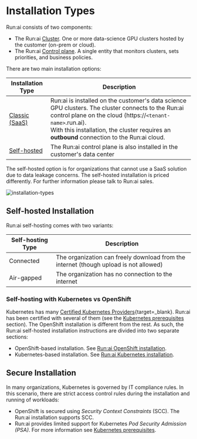 
# Installation Types

Run:ai consists of two components:

* The Run:ai [Cluster](../../home/components.md#runai-cluster). One or more data-science GPU clusters hosted by the customer (on-prem or cloud).
* The Run:ai [Control plane](../../home/components.md#components). A single entity that monitors clusters, sets priorities, and business policies.

There are two main installation options:

| Installation Type | Description |
|-------------------|-------------|
| [Classic (SaaS)](cluster-setup/cluster-setup-intro.md)  | Run:ai is installed on the customer's data science GPU clusters. The cluster connects to the Run:ai control plane on the cloud (https://`<tenant-name>`.run.ai). <br> With this installation, the cluster requires an **outbound** connection to the Run:ai cloud. |
| [Self-hosted](self-hosted/overview.md)       | The Run:ai control plane is also installed in the customer's data center |

The self-hosted option is for organizations that cannot use a SaaS solution due to data leakage concerns. The self-hosted installation is priced differently. For further information please talk to Run:ai sales.

![installation-types](img/installation-types.png)

## Self-hosted Installation

Run:ai self-hosting comes with two variants:

| Self-hosting Type | Description |
|------------|-------------|
| Connected  | The organization can freely download from the internet (though upload is not allowed) |
| Air-gapped | The organization has no connection to the internet |

### Self-hosting with Kubernetes vs OpenShift

Kubernetes has many [Certified Kubernetes Providers](https://kubernetes.io/docs/setup/#production-environment){target=_blank}. Run:ai has been certified with several of them (see the [Kubernetes prerequisites](cluster-setup/cluster-prerequisites.md#kubernetes-distribution) section). The OpenShift installation is different from the rest. As such, the Run:ai self-hosted installation instructions are divided into two separate sections:

* OpenShift-based installation. See [Run:ai OpenShift installation](self-hosted/ocp/prerequisites.md).
* Kubernetes-based installation. See [Run:ai Kubernetes installation](self-hosted/k8s/prerequisites.md).

## Secure Installation

In many organizations, Kubernetes is governed by IT compliance rules. In this scenario, there are strict access control rules during the installation and running of workloads:

* OpenShift is secured using _Security Context Constraints_ (SCC). The Run:ai installation supports SCC.
* Run:ai provides limited support for Kubernetes _Pod Security Admission (PSA)_. For more information see [Kubernetes prerequisites](cluster-setup/cluster-prerequisites.md#kubernetes-pod-security-admission).
